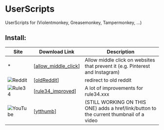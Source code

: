 # UserScripts
UserScripts for (Violentmonkey, Greasemonkey, Tampermonkey, ...)

## Install:
| Site | Download Link | Description |
| --------------- | --------------- | --------------- |
| * | \[[allow_middle_click](https://github.com/0xC0LD/UserScripts/raw/master/allow_middle_click.user.js)\]  | Allow middle click on websites that prevent it (e.g. Pinterest and Instagram) |
| ![Reddit](https://old.reddit.com/favicon.ico) | \[[oldReddit](https://github.com/0xC0LD/UserScripts/raw/master/oldReddit.user.js)\] | redirect to old reddit |
| ![Rule34](https://rule34.xxx/favicon.ico) | \[[rule34_improved](https://github.com/0xC0LD/UserScripts/raw/master/rule34_improved.user.js)\] | A lot of improvements for rule34.xxx |
| ![YouTube](https://www.youtube.com/favicon.ico) | \[[ytthumb](https://github.com/0xC0LD/UserScripts/raw/master/ytthumb.user.js)\] | (STILL WORKING ON THIS ONE) adds a href/link/button to the current thumbnail of a video |
